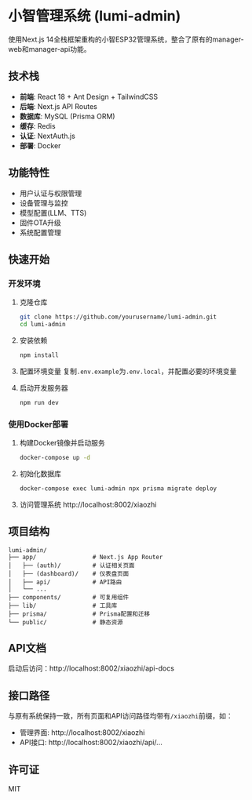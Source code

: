 # 小智管理系统 (lumi-admin)

使用Next.js 14全栈框架重构的小智ESP32管理系统，整合了原有的manager-web和manager-api功能。

## 技术栈

- **前端**: React 18 + Ant Design + TailwindCSS
- **后端**: Next.js API Routes
- **数据库**: MySQL (Prisma ORM)
- **缓存**: Redis
- **认证**: NextAuth.js
- **部署**: Docker

## 功能特性

- 用户认证与权限管理
- 设备管理与监控
- 模型配置(LLM、TTS)
- 固件OTA升级
- 系统配置管理

## 快速开始

### 开发环境

1. 克隆仓库
   ```bash
   git clone https://github.com/yourusername/lumi-admin.git
   cd lumi-admin
   ```

2. 安装依赖
   ```bash
   npm install
   ```

3. 配置环境变量
   复制`.env.example`为`.env.local`，并配置必要的环境变量

4. 启动开发服务器
   ```bash
   npm run dev
   ```

### 使用Docker部署

1. 构建Docker镜像并启动服务
   ```bash
   docker-compose up -d
   ```

2. 初始化数据库
   ```bash
   docker-compose exec lumi-admin npx prisma migrate deploy
   ```

3. 访问管理系统
   http://localhost:8002/xiaozhi

## 项目结构

```
lumi-admin/
├── app/                # Next.js App Router
│   ├── (auth)/         # 认证相关页面
│   ├── (dashboard)/    # 仪表盘页面
│   ├── api/            # API路由
│   └── ...
├── components/         # 可复用组件
├── lib/                # 工具库
├── prisma/             # Prisma配置和迁移
└── public/             # 静态资源
```

## API文档

启动后访问：http://localhost:8002/xiaozhi/api-docs

## 接口路径

与原有系统保持一致，所有页面和API访问路径均带有`/xiaozhi`前缀，如：
- 管理界面: http://localhost:8002/xiaozhi
- API接口: http://localhost:8002/xiaozhi/api/...

## 许可证

MIT
